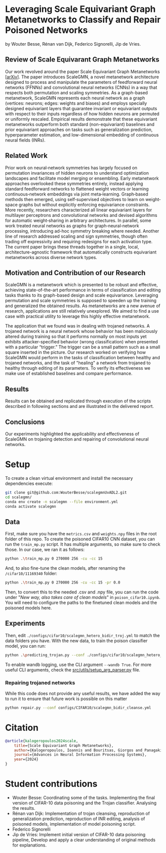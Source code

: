 # Leveraging Scale Equivariant Graph Metanetworks to Classify and Repair Poisoned Networks
by Wouter Besse, Rénan van Dijk, Federico Signorelli, Jip de Vries.

## Review of Scale Equivarant Graph Metanetworks
Our work revolved around the paper Scale Equivariant Graph Metanetworks [[arXiv](https://arxiv.org/pdf/2406.10685)].
The paper introduces ScaleGMN, a novel metanetwork architecture designed to process and manipulate the parameters of feedforward neural networks (FFNNs) and convolutional neural networks (CNNs) in a way that respects both permutation and scaling symmetries. As a graph-based metanetwork, ScaleGMN represents each neural network as a graph (vertices: neurons; edges: weights and biases) and employs specially designed equivariant layers that guarantee invariant or equivariant outputs with respect to their inputs regardless of how hidden neurons are permuted or uniformly rescaled. Empirical results demonstrate that these equivariant metanetworks outperform both standard (non-equivariant) baselines and prior equivariant approaches on tasks such as generalization prediction, hyperparameter estimation, and low-dimensional embedding of continuous neural fields (INRs).

## Related Work
Prior work on neural‐network symmetries has largely focused on permutation invariances of hidden neurons to understand optimization landscapes and facilitate model merging or ensembling. Early metanetwork approaches overlooked these symmetries entirely, instead applying standard feedforward networks to flattened weight vectors or learning continuous‐network embeddings via joint meta‐learning. Graph‐based methods then emerged, using self‐supervised objectives to learn on weight‐space graphs but without explicitly enforcing equivariance constraints. More recently, researchers characterized all linear equivariant layers for multilayer perceptrons and convolutional networks and devised algorithms for automatic weight‐sharing in arbitrary architectures. In parallel, some work treated neural networks as graphs for graph‐neural‐network processing, introducing ad-hoc symmetry breaking where needed. Another line of research addressed scaling and sign symmetries, though often trading off expressivity and requiring redesigns for each activation type. The current paper brings these threads together in a single, local, architecture-agnostic framework that automatically constructs equivariant metanetworks across diverse network types.

## Motivation and Contribution of our Research 

ScaleGMN is a metanetwork which is presented to be robust and effective, achieving state-of-the-art performance in terms of classification and editing tasks thanks to its graph-based design and scale equivariance. Leveraging permutation and scale symmetries is supposed to speeden up the training and generalized the obtained results. As metanetworks are a new avenue of research, applications are still relatively unexplored. We aimed to find a use case with practical utility to leverage this highly effective metanetwork. 

The application that we found was in dealing with trojaned networks. A trojaned network is a neural network whose behavior has been maliciously altered during training so that it performs normally on most inputs yet exhibits attacker-specified behavior (wrong classification) when presented with a particular “trigger.” The trigger can be a small pattern such as a small square inserted in the picture. Our research worked on verifying how ScaleGMN would perform in the tasks of classification between healthy and trojaned networks, and the task of "healing" a network from trojaned to healthy through editing of its parameters. To verify its effectiveness we make use of established baselines and compare performance. 

## Results 

Results can be obtained and replicated through execution of the scripts described in following sections and are illustrated in the delivered report.

## Conclusions

Our experiments highlighted the applicability and effectiveness of ScaleGMN on trojaning detection and repairing of convolutional neural networks.

# Setup

To create a clean virtual environment and install the necessary dependencies execute:
```bash
git clone git@github.com:WouterBesse/scalegmnUvADL2.git
cd scalegmn/
conda env create -n scalegmn --file environment.yml
conda activate scalegmn
```

## Data
First, make sure you have the `metrics.csv` and `weights.npy` files in the root folder of this repo. To create the poisoned CIFAR10 CNN dataset, you can run the `train_mp.py` script. It has multiple arguments, so make sure to check those. In our case, we ran it as follows:
```bash
python .\train_mp.py 0 270000 256 -cu -cc 15
```

And, to also fine-tune the clean models, after renaming the `/cifar10/11169340` folder:
```bash
python .\train_mp.py 0 270000 256 -cu -cc 15 -pr 0.0
```

Then, to convert this to the needed .csv and .npy file, you can run the code under "_New way, also takes care of clean models_" in `poison_cifar10.ipynb`. You will need to configure the paths to the finetuned clean models and the poisoned models here.

## Experiments
Then, edit `./configs/cifar10/scalegmn_hetero_bidir_troj.yml` to match the data folders you have. With the new data, to train the poison classifier model, you can run:
```bash
python .\predicting_trojan.py --conf ./configs/cifar10/scalegmn_hetero_bidir_troj.yml --wandb True
```
To enable wandb logging, use the CLI argument `--wandb True`. For more useful CLI arguments, check the [src/utils/setup_arg_parser.py](src/utils/setup_arg_parser.py) file.
<!-- ## Data
First, create the `data/` directory in the root of the repository:
```bash
mkdir data
````
Alternatively, you can specify a different directory for the data by changing
the corresponding fields in the config file.

### INR Classification and Editing
For the INR datasets, we use the data provided by [DWS](https://github.com/AvivNavon/DWSNets) and [NFN](https://github.com/AllanYangZhou/nfn/).
The datasets can be downloaded from the following links: 

- [MNIST-INRs](https://www.dropbox.com/sh/56pakaxe58z29mq/AABtWNkRYroLYe_cE3c90DXVa?dl=0&preview=mnist-inrs.zip) - ([Navon et al. 2023](https://arxiv.org/abs/2301.12780))
- [FMNIST-INRs](https://www.dropbox.com/sh/56pakaxe58z29mq/AABtWNkRYroLYe_cE3c90DXVa?dl=0&preview=fmnist_inrs.zip) - ([Navon et al. 2023](https://arxiv.org/abs/2301.12780))
- [CIFAR10-INRs](https://drive.google.com/file/d/14RUV3eN6-lSOr9XuwyKFQFVcqKl0L2bw/view?usp=drive_link) - ([Zhou et al. 2023](https://arxiv.org/abs/2302.14040))

Download the datasets and extract them in the directory `data/`. For example, you can run the following to download
and extract the MNIST-INR dataset and generate the splits:
```bash
DATA_DIR=./data
wget "https://www.dropbox.com/sh/56pakaxe58z29mq/AABrctdu2U65jGYr2WQRzmMna/mnist-inrs.zip?dl=0" -O "$DATA_DIR/mnist-inrs.zip"
unzip -q "$DATA_DIR/mnist-inrs.zip" -d "$DATA_DIR"
rm "$DATA_DIR/mnist-inrs.zip" # remove the zip file
# generate the splits
python src/utils/generate_data_splits.py --data_path $DATA_DIR/mnist-inrs --save_path $DATA_DIR/mnist-inrs
```

Generating the splits is necessary only for the MNIST-INR dataset.

#### Phase canonicalization
For the INR datasets, we preprocess each datapoint to canonicalize the phase symmetry (see [Algorithm 1](https://arxiv.org/pdf/2406.10685v1#algocf.1) in the appendix).
To run the phase canonicalization script, run the following command:
```bash
python src/phase_canonicalization/canonicalization.py --conf src/phase_canonicalization/<dataset>.yml
```
where `<dataset>` can be one of `mnist`, `fmnist`, `cifar`.

To apply the canonicalization to the augmented CIFAR10-INR dataset, also run:
```bash 
python src/phase_canonicalization/canonicalization.py --conf src/phase_canonicalization/cifar.yml --extra_aug 20
```

The above script will store the canonicalized dataset in a new directory `data/<dataset>_canon/`. The training scripts will automatically use the canonicalized dataset, if it exists.
To use the dataset specified in the config file (and not search for `data/<dataset>_canon/`), set the `data.switch_to_canon` field of the config to `False` or simply use the CLI argument `--data.switch_to_canon False`. 

### Generalization prediction
We follow the experiments from [NFN](https://github.com/AllanYangZhou/nfn/) and use the datasets provided by [Unterthiner et al,
2020](https://github.com/google-research/google-research/tree/master/dnn_predict_accuracy). The datasets can be downloaded from the following links:
- [CIFAR10](https://storage.cloud.google.com/gresearch/smallcnnzoo-dataset/cifar10.tar.xz)
- [SVHN](https://storage.cloud.google.com/gresearch/smallcnnzoo-dataset/svhn_cropped.tar.xz)


Similarly, extract the dataset in the directory `data/` and execute:

For the CIFAR10 dataset:
```bash
tar -xvf cifar10.tar.xz
# download cifar10 splits
wget https://github.com/AllanYangZhou/nfn/raw/refs/heads/main/experiments/predict_gen_data_splits/cifar10_split.csv -O data/cifar10/cifar10_split.csv
```
For the SVHN dataset:
```bash
tar -xvf svhn_cropped.tar.xz
# download svhn splits
wget https://github.com/AllanYangZhou/nfn/raw/refs/heads/main/experiments/predict_gen_data_splits/svhn_split.csv -O data/svhn_cropped/svhn_split.csv
```

 

## Experiments
For every experiment, we provide the corresponding configuration file in the `config/` directory.
Each config contains the selected hyperparameters for the experiment, as well as the paths to the dataset.
To enable wandb logging, use the CLI argument `--wandb True`. For more useful CLI arguments, check the [src/utils/setup_arg_parser.py](src/utils/setup_arg_parser.py) file.

**Note:** To employ a GMN accounting only for the permutation symmetries, simply set 
`--scalegmn_args.symmetry=permutation`.

### INR Classification
To train and evaluate ScaleGMN on the INR classification task, 
select any config file under [configs/mnist_cls](configs/mnist_cls)
, [configs/fmnist_cls](configs/fmnist_cls) or 
[configs/cifar_inr_cls](configs/cifar_inr_cls). For example, to 
train ScaleGMN on the FMNIST-INR dataset, execute the following:
```bash
python inr_classification.py --conf configs/fmnist_cls/scalegmn.yml
```

### INR Editing
To train and evaluate ScaleGMN on the INR editing task, use the configs under
[configs/mnist_editing](configs/mnist_editing) directory and execute:

```bash
python inr_editing.py --conf configs/mnist_editing/scalegmn_bidir.yml
```

### Generalization prediction
To train and evaluate ScaleGMN on the INR classification task, 
select any config file under [configs/cifar10](configs/cifar10)
or [configs/svhn](configs/svhn). For example, to 
train ScaleGMN on the CIFAR10 dataset on heterogeneous activation functions,
execute the following:

```bash
python predicting_generalization.py --conf configs/cifar10/scalegmn_hetero.yml
``` -->

<!-- ``` -->
### Repairing trojaned networks
While this code does not provide any useful results, we have added the way to run it to ensure that future work is possible on this matter
```bash
python repair.py --conf configs/CIFAR10/scalegmn_bidir_cleanse.yml
```
# Citation

```bib
@article{kalogeropoulos2024scale,
    title={Scale Equivariant Graph Metanetworks},
    author={Kalogeropoulos, Ioannis and Bouritsas, Giorgos and Panagakis, Yannis},
    journal={Advances in Neural Information Processing Systems},
    year={2024}
}
```

# Student contributions
- Wouter Besse: Coordinating some of the tasks. Implementing the final version of CIFAR-10 data poisoning and the Trojan classifier. Analysing the results.
- Rénan van Dijk: Implementation of trojan cleansing, reproduction of generalization prediction, reproduction of INR editing, analysis of poisoned models, implementation of model poisoning script.
- Federico Signorelli
- Jip de Vries: Implement initial version of CIFAR-10 data poisoning pipeline, Develop and apply a clear understanding of original methods for explanations.
